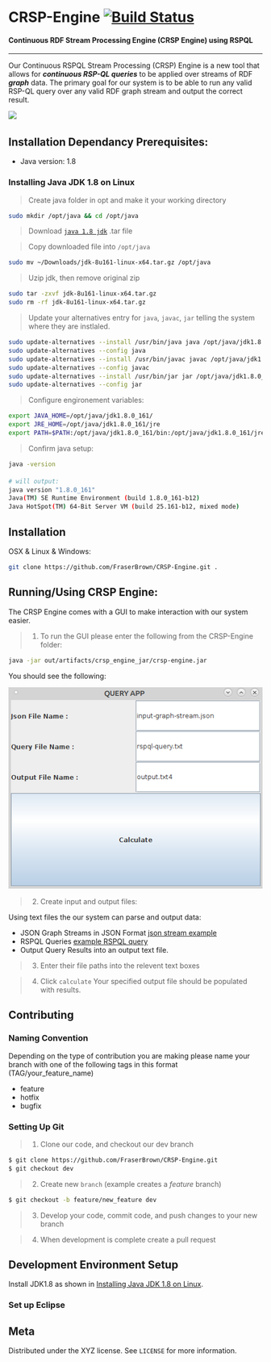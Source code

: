 
# CRSP-Engine [![Build Status](https://travis-ci.org/FraserBrown/CRSP-Engine.svg?branch=master)](https://travis-ci.org/FraserBrown/CRSP-Engine)
#### Continuous RDF Stream Processing Engine (CRSP Engine) using RSPQL
---
[//]: # (Comment)

Our Continuous RSPQL Stream Processing (CRSP) Engine is a new tool that allows for ***continuous RSP-QL queries*** to be applied over streams of RDF ***graph*** data. 
The primary goal for our system is to be able to run any valid RSP-QL query over any valid RDF graph stream and output the correct result. 

[//]: # (Screenshot of program in use)
![](header.png)

## Installation Dependancy Prerequisites:
* Java version: 1.8

### Installing Java JDK 1.8 on Linux
>Create java folder in opt and make it your working directory
```sh
sudo mkdir /opt/java && cd /opt/java
```
>Download [``java 1.8 jdk``](java-jdl-dl) .tar file

>Copy downloaded file into ``/opt/java``
```sh
sudo mv ~/Downloads/jdk-8u161-linux-x64.tar.gz /opt/java
```

> Uzip jdk, then remove original zip
```sh
sudo tar -zxvf jdk-8u161-linux-x64.tar.gz
sudo rm -rf jdk-8u161-linux-x64.tar.gz
```

> Update your alternatives entry for ``java``, ``javac``, ``jar`` telling the system where they are instlaled.
```sh
sudo update-alternatives --install /usr/bin/java java /opt/java/jdk1.8.0_161/bin/java 100
sudo update-alternatives --config java
sudo update-alternatives --install /usr/bin/javac javac /opt/java/jdk1.8.0_161/bin/javac 100
sudo update-alternatives --config javac
sudo update-alternatives --install /usr/bin/jar jar /opt/java/jdk1.8.0_161/bin/jar 100
sudo update-alternatives --config jar
```

>Configure engironement variables:
```sh
export JAVA_HOME=/opt/java/jdk1.8.0_161/
export JRE_HOME=/opt/java/jdk1.8.0_161/jre
export PATH=$PATH:/opt/java/jdk1.8.0_161/bin:/opt/java/jdk1.8.0_161/jre/bin
```

>Confirm java setup:
```sh
java -version

# will output:
java version "1.8.0_161"
Java(TM) SE Runtime Environment (build 1.8.0_161-b12)
Java HotSpot(TM) 64-Bit Server VM (build 25.161-b12, mixed mode)
```

## Installation
OSX & Linux & Windows:

```sh
git clone https://github.com/FraserBrown/CRSP-Engine.git .
```

## Running/Using CRSP Engine:
The CRSP Engine comes with a GUI to make interaction with our system easier.

> 1. To run the GUI please enter the following from the CRSP-Engine folder:
```sh
java -jar out/artifacts/crsp_engine_jar/crsp-engine.jar
```

You should see the following:

![](figures/crsp-gui.png)

> 2. Create input and output files:

Using text files the our system can parse and output data:
* JSON Graph Streams in JSON Format [json stream example][json-graph-stream]
* RSPQL Queries [example RSPQL query](query.txt)
* Output Query Results into an output text file.

> 3. Enter their file paths into the relevent text boxes

> 4. Click ``calculate``
Your specified output file should be populated with results.

## Contributing

### Naming Convention
Depending on the type of contribution you are making please name your branch with one of the following tags in this format (TAG/your_feature_name)
- feature
- hotfix
- bugfix

### Setting Up Git
>1. Clone our code, and checkout our dev branch
```sh
$ git clone https://github.com/FraserBrown/CRSP-Engine.git
$ git checkout dev
```

>2. Create new ``branch`` (example creates a *feature* branch)
```sh
$ git checkout -b feature/new_feature dev
```

>3. Develop your code, commit code, and push changes to your new branch


>4. When development is complete create a pull request


## Development Environment Setup
Install JDK1.8 as shown in [Installing Java JDK 1.8 on Linux](#Installing-Java-JDK-1.8-on-Linux).

### Set up Eclipse


## Meta
Distributed under the XYZ license. See ``LICENSE`` for more information.

<!-- Markdown link & img dfn's -->
[java-jdk-dl]: http://www.oracle.com/technetwork/pt/java/javase/downloads/jdk8-downloads-2133151.html
[json-graph-stream]:https://raw.githubusercontent.com/streamreasoning/RSP-QL/gh-pages/Example_RDF_Streams/BGN_Location_TempC_Minute_Unioned.json